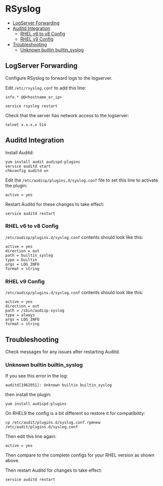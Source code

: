 # RSyslog

<!-- INDEX_START -->

- [LogServer Forwarding](#logserver-forwarding)
- [Auditd Integration](#auditd-integration)
  - [RHEL v6 to v8 Config](#rhel-v6-to-v8-config)
  - [RHEL v9 Config](#rhel-v9-config)
- [Troubleshooting](#troubleshooting)
  - [Unknown builtin builtin_syslog](#unknown-builtin-builtin_syslog)

<!-- INDEX_END -->

## LogServer Forwarding

Configure RSyslog to forward logs to the logserver.

Edit `/etc/rsyslog.conf` to add this line:

```text
info.* @@<hostname_or_ip>
```

```shell
service rsyslog restart
```

Check that the server has network access to the logserver:

```shell
telnet x.x.x.x 514
```

## Auditd Integration

Install Auditd:

```shell
yum install audit audispd-plugins
service auditd start
chkconfig auditd on
```

Edit the `/etc/audisp/plugins.d/syslog.conf` file to set this line to activate the plugin:

```shell
active = yes
```

Restart Auditd for these changes to take effect:

```shell
service auditd restart
```

### RHEL v6 to v8 Config

`/etc/audisp/plugins.d/syslog.conf` contents should look like this:

```text
active = yes
direction = out
path = builtin_syslog
type = builtin
args = LOG_INFO
format = string
```

### RHEL v9 Config

`/etc/audisp/plugins.d/syslog.conf` contents should look like this:

```text
active = yes
direction = out
path = /sbin/audisp-syslog
type = always
args = LOG_INFO
format = string
```

## Troubleshooting

Check messages for any issues after restarting Auditd.

### Unknown builtin builtin_syslog

If you see this error in the log:

```text
auditd[1962051]: Unknown builtin builtin_syslog
```

then install the plugin:

```shell
yum install audispd-plugins
```

On RHEL9 the config is a bit different so restore it for compatibility:

```shell
cp /etc/audit/plugins.d/syslog.conf.rpmnew /etc/audit/plugins.d/syslog.conf
```

Then edit this line again:

```text
active = yes
```

Then compare to the complete configs for your RHEL version as shown above.

Then restart Auditd for changes to take effect:

```shell
service auditd restart
```
